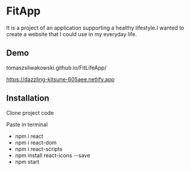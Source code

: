 # FitApp
It is a project of an application supporting a healthy lifestyle.I wanted to create a website that I could use in my everyday life.

## Demo

tomaszsliwakowski.github.io/FitLifeApp/

https://dazzling-kitsune-605aee.netlify.app

## Installation

Clone project code

Paste in terminal
 - npm i react
 - npm i react-dom
 - npm i react-scripts 
 - npm install react-icons --save
 - npm start 

